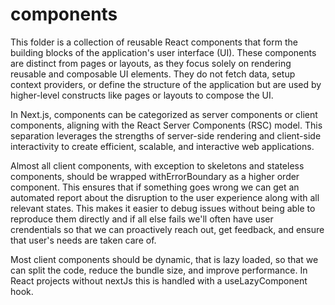 # components

This folder is a collection of reusable React components that form the building blocks of the application's user interface (UI). These components are distinct from pages or layouts, as they focus solely on rendering reusable and composable UI elements. They do not fetch data, setup context providers, or define the structure of the application but are used by higher-level constructs like pages or layouts to compose the UI.

In Next.js, components can be categorized as server components or client components, aligning with the React Server Components (RSC) model. This separation leverages the strengths of server-side rendering and client-side interactivity to create efficient, scalable, and interactive web applications.

Almost all client components, with exception to skeletons and stateless components, should be wrapped withErrorBoundary as a higher order component. This ensures that if something goes wrong we can get an automated report about the disruption to the user experience along with all relevant states. This makes it easier to debug issues without being able to reproduce them directly and if all else fails we'll often have user crendentials so that we can proactively reach out, get feedback, and ensure that user's needs are taken care of.

Most client components should be dynamic, that is lazy loaded, so that we can split the code, reduce the bundle size, and improve performance. In React projects without nextJs this is handled with a useLazyComponent hook.
